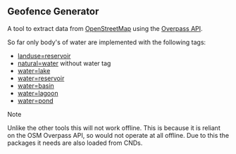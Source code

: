 ## Geofence Generator

A tool to extract data from [OpenStreetMap](https://www.openstreetmap.org/) using the [Overpass API](https://wiki.openstreetmap.org/wiki/Overpass_API).

So far only body's of water are implemented with the following tags:

* [landuse=reservoir](https://wiki.openstreetmap.org/wiki/Tag:landuse=reservoir)
* [natural=water](https://wiki.openstreetmap.org/wiki/Tag:natural%3Dwater) without water tag
* [water=lake](https://wiki.openstreetmap.org/wiki/Tag:water%3Dlake)
* [water=reservoir](https://wiki.openstreetmap.org/wiki/Tag:water%3Dreservoir)
* [water=basin](https://wiki.openstreetmap.org/wiki/Tag:water%3Dbasin)
* [water=lagoon](https://wiki.openstreetmap.org/wiki/Tag:water%3Dlagoon)
* [water=pond](https://wiki.openstreetmap.org/wiki/Tag:water%3Dpond)

> [!NOTE]
> Unlike the other tools this will not work offline. This is because it is reliant on the OSM Overpass API, so would not operate at all offline. Due to this the packages it needs are also loaded from CNDs.

